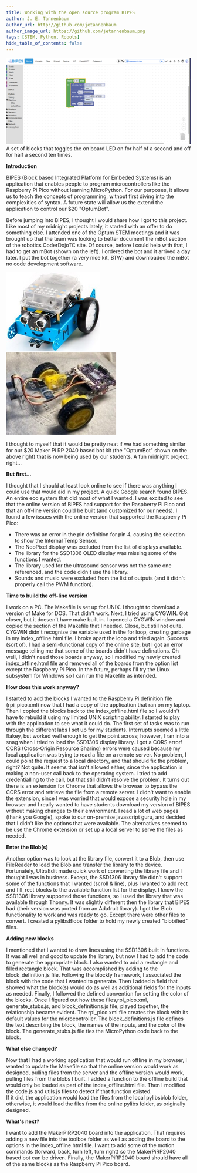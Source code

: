 ```yaml
---
title: Working with the open source program BIPES
author: J. E. Tannenbaum
author_url: http://github.com/jetannenbaum
author_image_url: https://github.com/jetannenbaum.png
tags: [STEM, Python, Robots]
hide_table_of_contents: false
---
```


![BIPES Loop with internal LED flashing on and off](../img/BIPES_BlinkLEDs.png)
A set of blocks that toggles the on board LED on for half of a second and off for half a second ten times.

**Introduction**

BIPES (Block based Integrated Platform for Embeded Systems) is an application that enables people to program microcontrollers like the Raspberry Pi Pico
without learning MicroPython.  For our purposes, it allows us to teach the concepts of programming, without first diving into the complexities of syntax.
A future state will allow us the extend the application to control our $20 "OptumBot".  

Before jumping into BIPES, I thought I would share how I got to this project.  Like most of my midnight projects lately, it started with an offer to do
something else.  I attended one of the Optum STEM meetings and it was brought up that the team was looking to better document the mBot section of the
robotics CoderDojoTC site.  Of course, before I could help with that, I had to get an mBot (shown on the left).  I ordered the bot and it arrived a day
later.  I put the bot together (a very nice kit, BTW) and downloaded the mBot no code development software.

![RP2040 Robot-Car](../img/mBot.jpg) ![OptumBot](../img/OptumBot.jpg)

I thought to myself that it would be pretty neat if we had something similar for our $20 Maker Pi RP 2040 based bot kit (the "OptumBot" shown on the above
right) that is now being used by our students. A fun midnight project, right...

**But first...**

I thought that I should at least look online to see if there was anything I could use that would aid in my project.  A quick Google search found BIPES.
An entire eco system that did most of what I wanted.  I was excited to see that the online version of BIPES had support for the Raspberry Pi Pico and
that an off-line version could be built (and customized for our needs).  I found a few issues with the online version that supported the Raspberry
Pi Pico:

- There was an error in the pin definition for pin 4, causing the selection to show the Internal Temp Sensor.
- The NeoPixel display was excluded from the list of displays available.
- The library for the SSD1306 OLED display was missing some of the functions I wanted.
- The library used for the ultrasound sensor was not the same one referenced, and the code didn't use the library.
- Sounds and music were excluded from the list of outputs (and it didn't properly call the PWM function).

**Time to build the off-line version**

I work on a PC.  The Makefile is set up for UNIX.  I thought to download a version of Make for DOS.  That didn't work.  Next, I tried using CYGWIN.  Got
closer, but it doesen't have make built in.  I opened a CYGWIN window and copied the section of the Makefile that I needed.  Close, but still not quite. 
CYGWIN didn't recognize the variable used in the for loop, creating garbage in my index_offline.html file.  I broke apart the loop and tried again.
Success (sort of).  I had a semi-functional copy of the online site, but I got an error message telling me that some of the boards didn't have definations.
Oh well, I didn't need those boards anyway, so I modified my newly created index_offline.html file and removed all of the boards from the option list
except the Raspberry Pi Pico.  In the future, perhaps I'll try the Linux subsystem for Windows so I can run the Makefile as intended.

**How does this work anyway?**

I started to add the blocks I wanted to the Raspberry Pi definition file (rpi_pico.xml) now that I had a copy of the application that ran on my laptop. 
Then I copied the blocks back to the index_offline.html file so I wouldn't have to rebuild it using my limited UNIX scripting ability.  I started to play
with the application to see what it could do.  The first set of tasks was to run through the different labs I set up for my students.  Interrupts seemed
a little flakey, but worked well enough to get the point across; however, I ran into a snag when I tried to load the SSD1306 display library.  I got a 
CORS error!  CORS (Cross-Origin Resource Sharing) errors were caused because my local application was trying to read a file on a remote server.  No 
problem, I could point the request to a local directory, and that should fix the problem, right?  Not quite.  It seems that isn't allowed either, 
since the application is making a non-user call back to the operating system.   I tried to add credentialling to the call, but that still didn't 
resolve the problem.  It turns out there is an extension for Chrome that allows the browser to bypass the CORS error and retrieve the file from a 
remote server.  I didn't want to enable the extension, since I was worried that would expose a security hole in my browser and I really wanted to have 
students download my version of BIPES without making changes to their environment.  I read a lot of web pages (thank you Google), spoke to our on-premise 
javascript guru, and decided that I didn't like the options that were available.  The alternatives seemed to be use the Chrome extension or set up a 
local server to serve the files as needed.

**Enter the Blob(s)**

Another option was to look at the library file, convert it to a Blob, then use FileReader to load the Blob and transfer the library to the device. 
Fortunately, UltraEdit made quick work of converting the library file and I thought I was in business.  Except, the SSD1306 library file didn't support some
of the functions that I wanted (scroll & line), plus I wanted to add rect and fill_rect blocks to the available function list for the display.  I know 
the SSD1306 library supported those functions, so I used the library that was available through Thonny.  It was slightly different then the library that 
BIPES had (their version was ported from an Adafruit library).  I got the Blob functionality to work and was ready to go.  Except there were other files 
to convert.  I created a pylibsBlobs folder to hold my newly created "blobified" files.  

**Adding new blocks**

I mentioned that I wanted to draw lines using the SSD1306 built in functions.  It was all well and good to update the library, but now I had to add the 
code to generate the appropriate block.  I also wanted to add a rectangle and filled rectangle block.  That was accomplished by adding to the 
block_definition.js file.  Following the blockly framework, I associated the block with the code that I wanted to generate.  Then I added a field that
showed what the block(s) would do as well as additional fields for the inputs as needed.  Finally, I followed the defined convention for setting the
color of the blocks.  Once I figured out how these files,rpi_pico.xml, generate_stubs.js, and block_definitions.js file, played together, the relationship
became evident.  The rpi_pico.xml file creates the block with its default values for the microcontroller.  The block_definitions.js file defines the
text describing the block, the names of the inputs, and the color of the block.  The generate_stubs.js file ties the MicroPython code back to the block.

**What else changed?**

Now that I had a working application that would run offline in my browser, I wanted to update the Makefile so that the online version would work as
designed, pulling files from the server and the offline version would work, pulling files from the blobs I built.  I added a function to the offline build
that would only be loaded as part of the index_offline.html file.  Then I modified the code.js and utils.js files to detect if that function existed.  
If it did, the application would load the files from the local pylibsblob folder, otherwise, it would load the files from the online pylibs folder, 
as originally designed.

**What's next?**

I want to add the MakerPiRP2040 board into the application.  That requires adding a new file into the toolbox folder as well as adding the board to the 
options in the index_offline.html file.  I want to add some of the motion commands (forward, back, turn left, turn right) so the MakerPiRP2040
based bot can be driven.  Finally, the MakerPiRP2040 board should have all of the same blocks as the Raspberry Pi Pico board.

